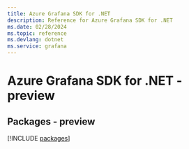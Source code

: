 ```yaml
---
title: Azure Grafana SDK for .NET
description: Reference for Azure Grafana SDK for .NET
ms.date: 02/28/2024
ms.topic: reference
ms.devlang: dotnet
ms.service: grafana
---
```

# Azure Grafana SDK for .NET - preview
## Packages - preview
[!INCLUDE [packages](grafana-index.md)]